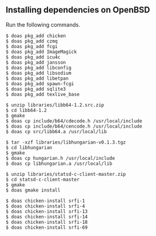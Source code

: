 Installing dependencies on OpenBSD
----------------------------------
Run the following commands.

    $ doas pkg_add chicken
    $ doas pkg_add czmq
    $ doas pkg_add fcgi
    $ doas pkg_add ImageMagick
    $ doas pkg_add icu4c
    $ doas pkg_add jansson
    $ doas pkg_add libconfig
    $ doas pkg_add libsodium
    $ doas pkg_add libetpan
    $ doas pkg_add spawn-fcgi
    $ doas pkg_add sqlite3
    $ doas pkg_add texlive_base

    $ unzip libraries/libb64-1.2.src.zip
    $ cd libb64-1.2
    $ gmake
    $ doas cp include/b64/cdecode.h /usr/local/include
    $ doas cp include/b64/cencode.h /usr/local/include
    $ doas cp src/libb64.a /usr/local/lib

    $ tar -xzf libraries/libhungarian-v0.1.3.tgz
    $ cd libhungarian
    $ gmake
    $ doas cp hungarian.h /usr/local/include
    $ doas cp libhungarian.a /usr/local/lib

    $ unzip libraries/statsd-c-client-master.zip
    $ cd statsd-c-client-master
    $ gmake
    $ doas gmake install

    $ doas chicken-install srfi-1
    $ doas chicken-install srfi-4
    $ doas chicken-install srfi-13
    $ doas chicken-install srfi-14
    $ doas chicken-install srfi-18
    $ doas chicken-install srfi-69
